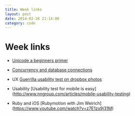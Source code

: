 ```yaml
---
title: Week links
layout: post
date: 2014-02-26 21:14:00
category: code
---
```

# Week links

* [Unicode a beginners primer](http://webdesign.tutsplus.com/tutorials/unicode-a-beginners-primer--webdesign-18005)

* [Concurrency and database connections](https://devcenter.heroku.com/articles/concurrency-and-database-connections)

* UX [Guerrilla usability test on dropbox photos](https://medium.com/user-experience-researche/e6a1e37028b4)

* Usability [Usability test for mobile is easy] (http://www.nngroup.com/articles/mobile-usability-testing)

* Ruby and iOS [Rubymotion with Jim Weirich] (https://www.youtube.com/watch?v=z7E1zx9j31M)
